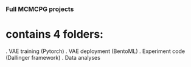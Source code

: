 ### Full MCMCPG projects
# contains 4 folders:
. VAE training (Pytorch)
. VAE deployment (BentoML)
. Experiment code (Dallinger framework)
. Data analyses